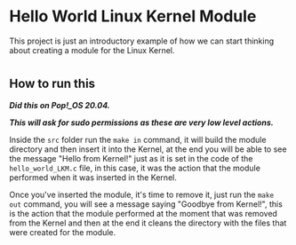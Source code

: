 # Hello World Linux Kernel Module
This project is just an introductory example of how we can start thinking about creating a module for the Linux Kernel.
#
## How to run this
***Did this on Pop!_OS 20.04.***

***This will ask for sudo permissions as these are very low level actions.***

Inside the `src` folder run the `make in` command, it will build the module directory and then insert it into the Kernel, 
at the end you will be able to see the message "Hello from Kernel!" just as it is set in the code of the `hello_world_LKM.c` file, 
in this case, it was the action that the module performed when it was inserted in the Kernel.

Once you've inserted the module, it's time to remove it, just run the `make out` command, you will see a message saying "Goodbye from Kernel!", 
this is the action that the module performed at the moment that was removed from the Kernel 
and then at the end it cleans the directory with the files that were created for the module.
